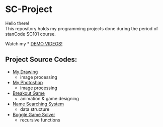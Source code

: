 # SC-Project
Hello there!\
This repository holds my programming projects done during the period of stanCode SC101 course.

Watch my * [DEMO VIDEOS!]()

## Project Source Codes:
* [My Drawing](https://github.com/Excalibur141/SC-Project/blob/main/my_drawing/my_drawing.py)
  * image processing
* [My Photoshop](https://github.com/Excalibur141/SC-Project/blob/main/my_photoshop/stanCodoshop.py)
  * image processing
* [Breakout Game](https://github.com/Excalibur141/SC-Project/blob/main/break_out_game/breakout.py)
  * animation & game designing
* [Name Searching System](https://github.com/Excalibur141/SC-Project/blob/main/name_searching_system/babynames.py)
  * data structure
* [Boggle Game Solver](https://github.com/Excalibur141/SC-Project/blob/main/boggle_game_solver/boggle.py)
  * recursive functions
